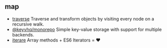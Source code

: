 ## map

- [traverse](https://github.com/substack/js-traverse) Traverse and transform objects by visiting every node on a recursive walk.
- [@keyvhq/monorepo](https://github.com/microlinkhq/keyv) Simple key-value storage with support for multiple backends.
- [iterare](https://github.com/felixfbecker/iterare) Array methods + ES6 Iterators = :heart: